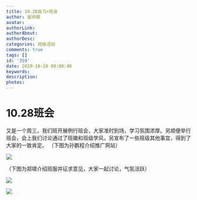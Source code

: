 ```yaml
---
title: 10.28自习+班会
author: 留欣阁
avatar: 
authorLink: 
authorAbout: 
authorDesc: 
categories: 班级活动
comments: true
tags: []
id: '359'
date: 2020-10-28 00:00:48
keywords:
description:
photos:
---
```


# 10.28班会

又是一个周三，我们班开展例行班会，大家准时到场，学习氛围浓厚。另顺便举行班会，会上我们讨论通过了班徽和班级学风，另宣布了一些班级其他事宜，得到了大家的一致肯定。 （下图为孙鹏程介绍推广网站）

![](https://cdn.jsdelivr.net/gh/aiupc/drawingbed/img/390194e33611b579-300x225.jpg)

（下图为郑啸介绍班服并征求意见，大家一起讨论，气氛活跃）

![](https://cdn.jsdelivr.net/gh/aiupc/drawingbed/img/ad81abe4060cb21-300x225.jpg)

![](https://cdn.jsdelivr.net/gh/aiupc/drawingbed/img/4341303e6905cb75-300x225.jpg)